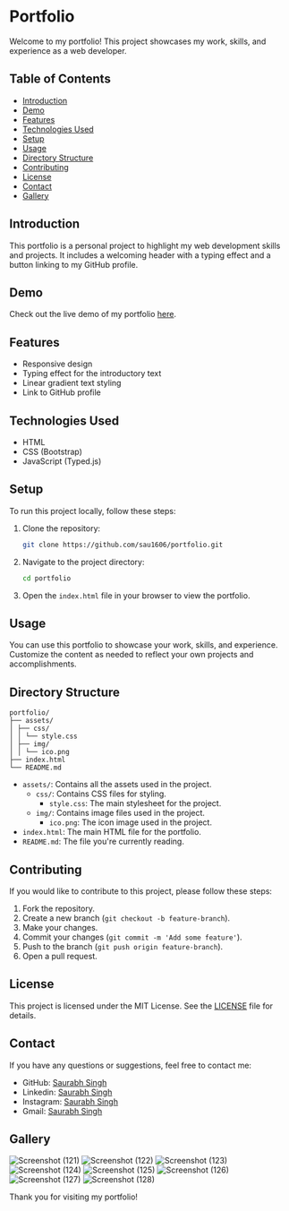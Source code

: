 # Portfolio

Welcome to my portfolio! This project showcases my work, skills, and experience as a web developer.

## Table of Contents

- [Introduction](#introduction)
- [Demo](#demo)
- [Features](#features)
- [Technologies Used](#technologies-used)
- [Setup](#setup)
- [Usage](#usage)
- [Directory Structure](#directory-structure)
- [Contributing](#contributing)
- [License](#license)
- [Contact](#contact)
- [Gallery](#gallery)

## Introduction

This portfolio is a personal project to highlight my web development skills and projects. It includes a welcoming header with a typing effect and a button linking to my GitHub profile.

## Demo

Check out the live demo of my portfolio [here](https://saurabh-singh-portfolio-sau1606.netlify.app/).

## Features

- Responsive design
- Typing effect for the introductory text
- Linear gradient text styling
- Link to GitHub profile

## Technologies Used

- HTML
- CSS (Bootstrap)
- JavaScript (Typed.js)

## Setup

To run this project locally, follow these steps:

1. Clone the repository:

    ```bash
    git clone https://github.com/sau1606/portfolio.git
    ```

2. Navigate to the project directory:

    ```bash
    cd portfolio
    ```

3. Open the `index.html` file in your browser to view the portfolio.

## Usage

You can use this portfolio to showcase your work, skills, and experience. Customize the content as needed to reflect your own projects and accomplishments.

## Directory Structure
    portfolio/
    ├── assets/
    │ ├── css/
    │ │ └── style.css
    │ ├── img/
    │ │ └── ico.png
    ├── index.html
    └── README.md

- `assets/`: Contains all the assets used in the project.
  - `css/`: Contains CSS files for styling.
    - `style.css`: The main stylesheet for the project.
  - `img/`: Contains image files used in the project.
    - `ico.png`: The icon image used in the project.
- `index.html`: The main HTML file for the portfolio.
- `README.md`: The file you're currently reading.

## Contributing

If you would like to contribute to this project, please follow these steps:

1. Fork the repository.
2. Create a new branch (`git checkout -b feature-branch`).
3. Make your changes.
4. Commit your changes (`git commit -m 'Add some feature'`).
5. Push to the branch (`git push origin feature-branch`).
6. Open a pull request.

## License

This project is licensed under the MIT License. See the [LICENSE](LICENSE) file for details.

## Contact

If you have any questions or suggestions, feel free to contact me:

- GitHub: [Saurabh Singh](https://www.github.com/sau1606)
- Linkedin: [Saurabh Singh](https://www.linkedin.com/in/sau1606)
- Instagram: [Saurabh Singh](https://www.instagram.com/im_a_rathore/)
- Gmail: [Saurabh Singh](mailto:singhsaurabh1606@gmail.com)


## Gallery
![Screenshot (121)](https://github.com/user-attachments/assets/9e5e3441-9410-44c3-82e9-ce1f62324ead)
![Screenshot (122)](https://github.com/user-attachments/assets/be7db38c-d172-4fa3-9b01-0314e5049a85)
![Screenshot (123)](https://github.com/user-attachments/assets/6bcdfd0d-58bd-4809-9ea6-dae9309fcb75)
![Screenshot (124)](https://github.com/user-attachments/assets/ba954f5f-b46a-48b2-b88a-0ff33ce5d6fa)
![Screenshot (125)](https://github.com/user-attachments/assets/10c80f4f-4e70-4a64-875c-0a04bd2bc348)
![Screenshot (126)](https://github.com/user-attachments/assets/e3637674-c108-48a2-bd52-08c9f10dff70)
![Screenshot (127)](https://github.com/user-attachments/assets/777199f0-175d-4567-b58e-d6c3bf8f947a)
![Screenshot (128)](https://github.com/user-attachments/assets/c456360a-d3bc-49df-9171-daa928e3f33e)



Thank you for visiting my portfolio!

